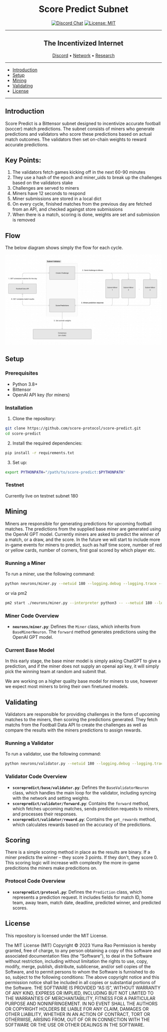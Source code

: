 <div align="center">

# **Score Predict Subnet** <!-- omit in toc -->
[![Discord Chat](https://img.shields.io/discord/308323056592486420.svg)](https://discord.gg/bittensor)
[![License: MIT](https://img.shields.io/badge/License-MIT-yellow.svg)](https://opensource.org/licenses/MIT) 

---

## The Incentivized Internet <!-- omit in toc -->

[Discord](https://discord.gg/bittensor) • [Network](https://taostats.io/) • [Research](https://bittensor.com/whitepaper)
</div>

---

- [Introduction](#introduction)
- [Setup](#setup)
- [Mining](#mining)
- [Validating](#validating)
- [License](#license)

---

## Introduction

Score Predict is a Bittensor subnet designed to incentivize accurate football (soccer) match predictions. The subnet consists of miners who generate predictions and validators who score these predictions based on actual match outcomes. The validators then set on-chain weights to reward accurate predictions.

## Key Points:

1. The validators fetch games kicking off in the next 60-90 minutes
2. They use a hash of the epoch and miner_uids to break up the challenges based on the validators stake
3. Challenges are served to miners
4. Miners have 12 seconds to respond
5. Miner submissions are stored in a local dict
6. On every cycle, finished matches from the previous day are fetched from an API, and checked againgst store submissions
7. When there is a match, scoring is done, weights are set and submission is removed

## Flow

The below diagram shows simply the flow for each cycle. 

![Score Predict Flow](./score-predict-flow.png)

## Setup

### Prerequisites

- Python 3.8+
- Bittensor 
- OpenAI API key (for miners)

### Installation

1. Clone the repository:
```bash
git clone https://github.com/score-protocol/score-predict.git
cd score-predict
```

2. Install the required dependencies:
```bash
pip install -r requirements.txt
```

3. Set up:

```bash
export PYTHONPATH="/path/to/score-predict:$PYTHONPATH"
```

### Testnet
Currently live on testnet subnet 180

## Mining

Miners are responsible for generating predictions for upcoming football matches. The predictions from the supplied base miner are generated using the OpenAI GPT model. Currently miners are asked to predict the winner of a match, or a draw, and the score.  In the future we will start to include more in-game events for miners to predict, such as half time score, number of red or yellow cards, number of corners, first goal scored by which player etc. 

### Running a Miner

To run a miner, use the following command:

```bash
python neurons/miner.py --netuid 180 --logging.debug --logging.trace --subtensor.network test --wallet.name YOUR_WALLET_NAME --wallet.hotkey YOUR_HOTKEY_NAME
```

or via pm2
```bash
pm2 start ./neurons/miner.py --interpreter python3 -- --netuid 180 --logging.debug --logging.trace --subtensor.network test --wallet.name miner --wallet.hotkey default
```

### Miner Code Overview

- **`neurons/miner.py`**: Defines the `Miner` class, which inherits from `BaseMinerNeuron`. The `forward` method generates predictions using the OpenAI GPT model.

### Current Base Model
In this early stage, the base miner model is simply asking ChatGPT to give a prediction, and if the miner does not supply an openai api key, it will simply pick the winning team at random and submit that.

We are working on a higher quality base model for miners to use, however we expect most miners to bring their own finetuned models.

## Validating

Validators are responsible for providing challenges in the form of upcoming matches to the miners, then scoring the predictions generated. They fetch matchs from the Football Data API to create the challenges as well as compare the results with the miners predictions to assign rewards.

### Running a Validator

To run a validator, use the following command:
```bash
python neurons/validator.py --netuid 180 --logging.debug --logging.trace --subtensor.network test --wallet.name validator --wallet.hotkey default --neuron.vpermit_tao_limit 1
```

### Validator Code Overview

- **`scorepredict/base/validator.py`**: Defines the `BaseValidatorNeuron` class, which handles the main loop for the validator, including syncing with the network and setting weights.
- **`scorepredict/validator/forward.py`**: Contains the `forward` method, which fetches upcoming matches, sends prediction requests to miners, and processes their responses.
- **`scorepredict/validator/reward.py`**: Contains the `get_rewards` method, which calculates rewards based on the accuracy of the predictions.

## Scoring

There is a simple scoring method in place as the results are binary. If a miner predicts the winner – they score 3 points. If they don't, they score 0.
This scoring logic will increase with complexity the more in-game predicitions the miners make predicitions on.

### Protocol Code Overview

- **`scorepredict/protocol.py`**: Defines the `Prediction` class, which represents a prediction request. It includes fields for match ID, home team, away team, match date, deadline, predicted winner, and predicted scores.

## License

This repository is licensed under the MIT License.

The MIT License (MIT)
Copyright © 2023 Yuma Rao
Permission is hereby granted, free of charge, to any person obtaining a copy of this software and associated
documentation files (the “Software”), to deal in the Software without restriction, including without limitation
the rights to use, copy, modify, merge, publish, distribute, sublicense, and/or sell copies of the Software,
and to permit persons to whom the Software is furnished to do so, subject to the following conditions:
The above copyright notice and this permission notice shall be included in all copies or substantial portions of
the Software.
THE SOFTWARE IS PROVIDED “AS IS”, WITHOUT WARRANTY OF ANY KIND, EXPRESS OR IMPLIED, INCLUDING BUT NOT LIMITED TO
THE WARRANTIES OF MERCHANTABILITY, FITNESS FOR A PARTICULAR PURPOSE AND NONINFRINGEMENT. IN NO EVENT SHALL
THE AUTHORS OR COPYRIGHT HOLDERS BE LIABLE FOR ANY CLAIM, DAMAGES OR OTHER LIABILITY, WHETHER IN AN ACTION
OF CONTRACT, TORT OR OTHERWISE, ARISING FROM, OUT OF OR IN CONNECTION WITH THE SOFTWARE OR THE USE OR OTHER
DEALINGS IN THE SOFTWARE.